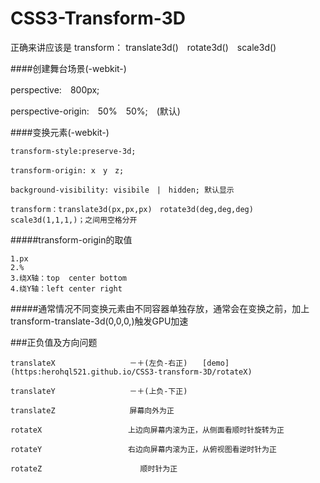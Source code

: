 # CSS3-Transform-3D

正确来讲应该是 transform： translate3d()　rotate3d()　scale3d()

####创建舞台场景(-webkit-)

  perspective:　800px;
  
  perspective-origin:　50%　50%;　(默认)
  
####变换元素(-webkit-)

    transform-style:preserve-3d;
    
    transform-origin: x　y　z;
    
    background-visibility: visibile　|　hidden; 默认显示
    
    transform：translate3d(px,px,px)　rotate3d(deg,deg,deg)　scale3d(1,1,1,)；之间用空格分开
    
#####transform-origin的取值

    1.px
    2.%
    3.绕X轴：top  center bottom
    4.绕Y轴：left center right
    
#####通常情况不同变换元素由不同容器单独存放，通常会在变换之前，加上transform-translate-3d(0,0,0,)触发GPU加速

###正负值及方向问题
    
    translateX　　　　　　　　　　－＋(左负-右正)　　[demo](https:herohql521.github.io/CSS3-transform-3D/rotateX)
    
    translateY　　　　　　　　　　－＋(上负-下正)　　　　　　　　　　　
    
    translateZ　　　　　　　　　　屏幕向外为正
    
    rotateX　　　　　　　　　　　 上边向屏幕内滚为正，从侧面看顺时针旋转为正
    
    rotateY　　　　　　　　　　　 右边向屏幕内滚为正，从俯视图看逆时针为正
    
    rotateZ                      顺时针为正

    
    
